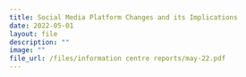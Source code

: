 ```yaml
---
title: Social Media Platform Changes and its Implications
date: 2022-05-01
layout: file
description: ""
image: ""
file_url: /files/information centre reports/may-22.pdf
---
```


